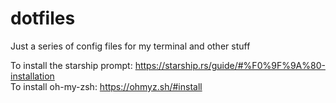 # dotfiles
Just a series of config files for my terminal and other stuff

To install the starship prompt: https://starship.rs/guide/#%F0%9F%9A%80-installation<br/>
To install oh-my-zsh: https://ohmyz.sh/#install

